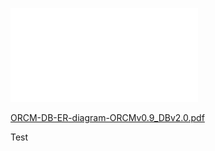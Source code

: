 ![ORCM DB Schema](4-Developer-Guide/4.3-ORCM-DB-Schema/ORCM-DB-ER-diagram-ORCMv0.9_DBv2.0.pdf)

[ORCM-DB-ER-diagram-ORCMv0.9_DBv2.0.pdf](ORCM-DB-ER-diagram-ORCMv0.9_DBv2.0.pdf)

Test